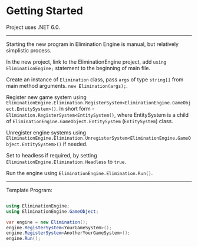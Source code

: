 # Getting Started

Project uses .NET 6.0.

---

Starting the new program in Elimination Engine is manual, but relatively simplistic process.

In the new project, link to the EliminationEngine project, add `using EliminationEngine;` statement to the beginning of main file.

Create an instance of `Elimination` class, pass `args` of type `string[]` from main method arguments. `new Elimination(args);`.

Register new game system using `EliminationEngine.Elimination.RegisterSystem<EliminationEngine.GameObject.EntitySystem>()`. In short form - `Elimination.RegisterSystem<EntitySystem()`, where EntitySystem is a child of `EliminationEngine.GameObject.EntitySystem` (`EntitySystem`) class.

Unregister engine systems using `EliminationEngine.Elimination.UnregisterSystem<EliminationEngine.GameObject.EntitySystem>()` if needed.

Set to headless if required, by setting `EliminationEngine.Elimination.Headless` to `true`.

Run the engine using `EliminationEngine.Elimination.Run()`.

---

Template Program:

```cs

using EliminationEngine;
using EliminationEngine.GameObject;

var engine = new Elimination();
engine.RegisterSystem<YourGameSystem>();
engine.RegisterSystem<AnotherYourGameSystem>();
engine.Run();
```